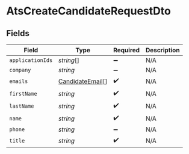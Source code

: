 # AtsCreateCandidateRequestDto


## Fields

| Field                                                     | Type                                                      | Required                                                  | Description                                               |
| --------------------------------------------------------- | --------------------------------------------------------- | --------------------------------------------------------- | --------------------------------------------------------- |
| `applicationIds`                                          | *string*[]                                                | :heavy_minus_sign:                                        | N/A                                                       |
| `company`                                                 | *string*                                                  | :heavy_minus_sign:                                        | N/A                                                       |
| `emails`                                                  | [CandidateEmail](../../models/shared/candidateemail.md)[] | :heavy_check_mark:                                        | N/A                                                       |
| `firstName`                                               | *string*                                                  | :heavy_check_mark:                                        | N/A                                                       |
| `lastName`                                                | *string*                                                  | :heavy_check_mark:                                        | N/A                                                       |
| `name`                                                    | *string*                                                  | :heavy_check_mark:                                        | N/A                                                       |
| `phone`                                                   | *string*                                                  | :heavy_minus_sign:                                        | N/A                                                       |
| `title`                                                   | *string*                                                  | :heavy_check_mark:                                        | N/A                                                       |